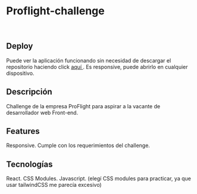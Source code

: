 # Proflight-challenge

<br/>

## Deploy

Puede ver la aplicación funcionando sin necesidad de descargar el repositorio haciendo click 
<a href="https://proflight-challenge.vercel.app/" target="_blank" rel="noopener noreferrer"> aquí </a>. Es responsive, puede abrirlo en cualquier dispositivo.


## Descripción

Challenge de la empresa ProFlight para aspirar a la vacante de desarrollador web Front-end.
<br/>

## Features

Responsive.
Cumple con los requerimientos del challenge.
<br/>

## Tecnologías 

React. CSS Modules. Javascript. (elegí CSS modules para practicar, ya que usar tailwindCSS me parecía excesivo)
